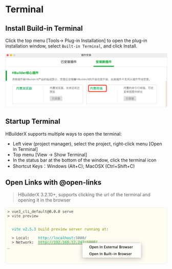 # Terminal

## Install Build-in Terminal

Click the top menu [Tools-> Plug-in Installation] to open the plug-in installation window, select `Built-in Terminal`, and click Install.

<img src="/static/snapshots/tutorial/terminal/terminal_install.png" style="zoom: 50%; border: 1px solid #eee; border-radius: 10px;"/>

## Startup Terminal

HBuilderX supports multiple ways to open the terminal:

- Left view (project manager), select the project, right-click menu [Open in Terminal]
- Top menu [View -> Show Terminal]
- In the status bar at the bottom of the window, click the terminal icon
- Shortcut Keys：Windows (Alt+C); MacOSX (Ctrl+Shift+C)

## Open Links with @open-links

> HBuilderX 3.2.10+, supports clicking the url of the terminal and opening it in the browser

<img src="/static/snapshots/tutorial/terminal/terminal_url_en.png" style="zoom: 50%; border: 1px solid #eee; border-radius: 10px;"/>
